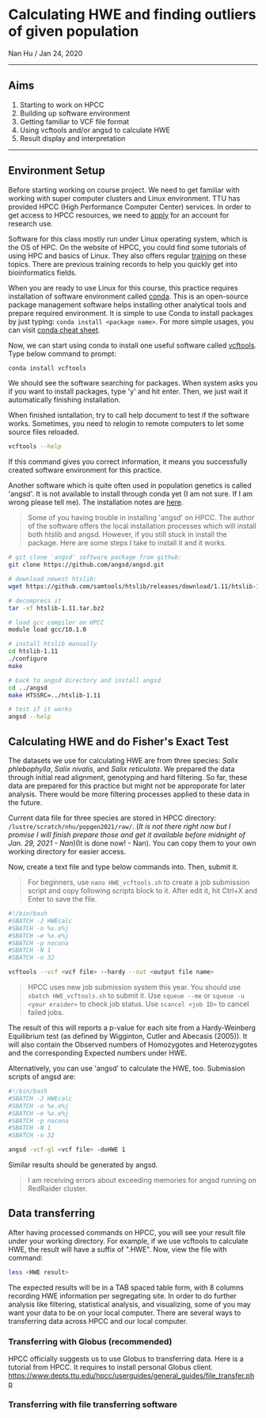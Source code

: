 # Calculating HWE and finding outliers of given population
Nan Hu / Jan 24, 2020

---
## Aims
1. Starting to work on HPCC
2. Building up software environment
3. Getting familiar to VCF file format
4. Using vcftools and/or angsd to calculate HWE
5. Result display and interpretation 
---

## Environment Setup
Before starting working on course project. We need to get familiar with working with super computer clusters and Linux environment. TTU has provided HPCC (High Performance Computer Center) services. In order to get access to HPCC resources, we need to [apply](https://www.depts.ttu.edu/hpcc/accounts/studentrequest.php) for an account for research use. 

Software for this class mostly run under Linux operating system, which is the OS of HPC. On the website of HPCC, you could find some tutorials of using HPC and basics of Linux. They also offers regular [training](https://www.depts.ttu.edu/hpcc/about/training.php) on these topics. There are previous training records to help you quickly get into  bioinformatics fields.

When you are ready to use Linux for this course, this practice requires installation of software environment called [conda](https://docs.conda.io/projects/conda/en/latest/user-guide/install/index.html). This is an open-source package management software helps installing other analytical tools and prepare required environment. It is simple to use Conda to install packages by just typing: ```conda install <package name>```. For more simple usages, you can visit [conda cheat sheet](https://docs.conda.io/projects/conda/en/latest/user-guide/cheatsheet.html).

Now, we can start using conda to install one useful software called [vcftools](http://vcftools.sourceforge.net/). Type below command to prompt:
```bash
conda install vcftools
```
We should see the software searching for packages. When system asks you if you want to install packages, type 'y' and hit enter. Then, we just wait it automatically finishing installation.

When finished isntallation, try to call help document to test if the software works. Sometimes, you need to relogin to remote computers to let some source files reloaded.
```bash
vcftools --help
```
If this command gives you correct information, it means you successfully created software environment for this practice.

Another software which is quite often used in population genetics is called 'angsd'. It is not available to install through conda yet (I am not sure. If I am wrong please tell me). The installation notes are [here](https://github.com/ANGSD/angsd/blob/master/README.md).

> Some of you having trouble in installing 'angsd' on HPCC. The author of the software offers the local installation processes which will install both htslib and angsd. However, if you still stuck in install the package. Here are some steps I take to install it and it works. 
```bash
# git clone 'angsd' software package from github:
git clone https://github.com/angsd/angsd.git

# download newest htslib:
wget https://github.com/samtools/htslib/releases/download/1.11/htslib-1.11.tar.bz2

# decompress it
tar -xf htslib-1.11.tar.bz2

# load gcc compiler on HPCC
module load gcc/10.1.0

# install htslib manually
cd htslib-1.11
./configure
make

# back to angsd directory and install angsd
cd ../angsd
make HTSSRC=../htslib-1.11

# test if it works
angsd --help
```

## Calculating HWE and do Fisher's Exact Test
The datasets we use for calculating HWE are from three species: *Salix phlebophylla*, *Salix nivalis*, and *Salix reticulata*. We prepared the data through initial read alignment, genotyping and hard filtering. So far, these data are prepared for this practice but might not be approporate for later analysis. There would be more filtering processes applied to these data in the future.

Current data file for three species are stored in HPCC directory: ```/lustre/scratch/nhu/popgen2021/raw/```. (*It is not there right now but I promise I will finish prepare those and get it available before midnight of Jan. 29, 2021 - Nan*)(It is done now! - Nan). You can copy them to your own working directory for easier access.

Now, create a text file and type below commands into. Then, submit it.
> For beginners, use `nano HWE_vcftools.sh` to create a job submission script and copy following scripts block to it. After edit it, hit Ctrl+X and Enter to save the file.
```bash
#!/bin/bash
#SBATCH -J HWEcalc
#SBATCH -o %x.o%j
#SBATCH –e %x.e%j
#SBATCH -p nocona
#SBATCH -N 1
#SBATCH -n 32

vcftools --vcf <vcf file> --hardy --out <output file name>
```
> HPCC uses new job submission system this year. You should use `sbatch HWE_vcftools.sh` to submit it. Use `squeue --me` or `squeue -u <your eraider>` to check job status. Use `scancel <job ID>` to cancel failed jobs.

The result of this will reports a p-value for each site from a Hardy-Weinberg Equilibrium test (as defined by Wigginton, Cutler and Abecasis (2005)). It will also contain the Observed numbers of Homozygotes and Heterozygotes and the corresponding Expected numbers under HWE.

Alternatively, you can use 'angsd' to calculate the HWE, too. Submission scripts of angsd are:
```bash
#!/bin/bash
#SBATCH -J HWEcalc
#SBATCH -o %x.o%j
#SBATCH –e %x.e%j
#SBATCH -p nocona
#SBATCH -N 1
#SBATCH -n 32

angsd -vcf-gl <vcf file> -doHWE 1
```
Similar results should be generated by angsd. 
> I am receiving errors about exceeding memories for angsd running on RedRaider cluster.

## Data transferring
After having processed commands on HPCC, you will see your result file under your working directory. For example, if we use vcftools to calculate HWE, the result will have a suffix of ".HWE". Now, view the file with command:
```bash
less <HWE result>
```
The expected results will be in a TAB spaced table form, with 8 columns recording HWE information per segregating site. In order to do further analysis like filtering, statistical analysis, and visualizing, some of you may want your data to be on your local computer. There are several ways to transferring data across HPCC and our local computer. 
### Transferring with Globus (recommended)
HPCC officially suggests us to use Globus to transferring data. Here is a tutorial from HPCC. It requires to install personal Globus client.
https://www.depts.ttu.edu/hpcc/userguides/general_guides/file_transfer.php

### Transferring with file transferring software


